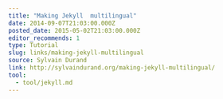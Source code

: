 ```yaml
---
title: "Making Jekyll  multilingual"
date: 2014-09-07T21:03:00.000Z
posted_date: 2015-05-02T21:03:00.000Z
editor_recommends: 1
type: Tutorial
slug: links/making-jekyll-multilingual
source: Sylvain Durand
link: http://sylvaindurand.org/making-jekyll-multilingual/
tool:
  - tool/jekyll.md
---
```





